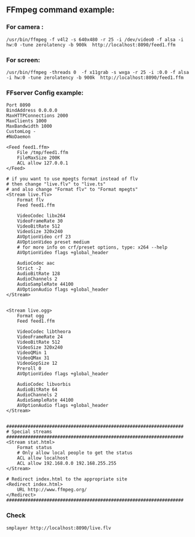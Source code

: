 




## FFmpeg command example:

### For camera :

    /usr/bin/ffmpeg -f v4l2 -s 640x480 -r 25 -i /dev/video0 -f alsa -i hw:0 -tune zerolatency -b 900k  http://localhost:8090/feed1.ffm
 
 
### For screen:
 
    /usr/bin/ffmpeg -threads 0  -f x11grab -s wxga -r 25 -i :0.0 -f alsa  -i hw:0 -tune zerolatency -b 900k  http://localhost:8090/feed1.ffm



### FFserver Config example:
     
```config
Port 8090
BindAddress 0.0.0.0
MaxHTTPConnections 2000
MaxClients 1000
MaxBandwidth 1000
CustomLog -
#NoDaemon

<Feed feed1.ffm>
    File /tmp/feed1.ffm
    FileMaxSize 200K
    ACL allow 127.0.0.1
</Feed>

# if you want to use mpegts format instead of flv
# then change "live.flv" to "live.ts"
# and also change "Format flv" to "Format mpegts"
<Stream live.flv>
    Format flv
    Feed feed1.ffm

    VideoCodec libx264
    VideoFrameRate 30
    VideoBitRate 512
    VideoSize 320x240
    AVOptionVideo crf 23
    AVOptionVideo preset medium
    # for more info on crf/preset options, type: x264 --help
    AVOptionVideo flags +global_header

    AudioCodec aac
    Strict -2
    AudioBitRate 128
    AudioChannels 2
    AudioSampleRate 44100
    AVOptionAudio flags +global_header
</Stream>

    
<Stream live.ogg>
    Format ogg
    Feed feed1.ffm

    VideoCodec libtheora
    VideoFrameRate 24
    VideoBitRate 512
    VideoSize 320x240
    VideoQMin 1
    VideoQMax 31
    VideoGopSize 12
    Preroll 0
    AVOptionVideo flags +global_header

    AudioCodec libvorbis
    AudioBitRate 64
    AudioChannels 2
    AudioSampleRate 44100
    AVOptionAudio flags +global_header
</Stream>


##################################################################
# Special streams
##################################################################
<Stream stat.html>
    Format status
    # Only allow local people to get the status
    ACL allow localhost
    ACL allow 192.168.0.0 192.168.255.255
</Stream>

# Redirect index.html to the appropriate site
<Redirect index.html>
    URL http://www.ffmpeg.org/
</Redirect>
##################################################################
```


### Check

    smplayer http://localhost:8090/live.flv 


